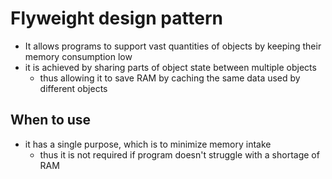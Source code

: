 # Flyweight design pattern

- It allows programs to support vast quantities of objects by keeping their memory consumption low
- it is achieved by sharing parts of object state between multiple objects
  - thus allowing it to save RAM by caching the same data used by different objects

## When to use

- it has a single purpose, which is to minimize memory intake
  - thus it is not required if program doesn't struggle with a shortage of RAM

